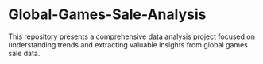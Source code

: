 # Global-Games-Sale-Analysis
This repository presents a comprehensive data analysis project focused on understanding trends and extracting valuable insights from global games sale data. 
